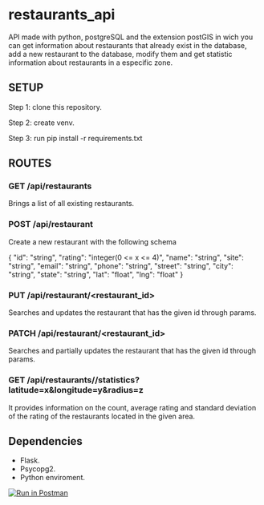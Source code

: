 # restaurants_api
API made with python, postgreSQL and the extension postGIS in wich you can get information about restaurants that already exist in the database, add a new restaurant to the database, modify them and get statistic information about restaurants in a especific zone.

## SETUP
Step 1: clone this repository.

Step 2: create venv.

Step 3: run pip install -r requirements.txt

## ROUTES

### GET /api/restaurants
Brings a list of all existing restaurants.

### POST /api/restaurant
Create a new restaurant with the following schema

{
    "id": "string",
    "rating": "integer(0 <= x <= 4)",
    "name": "string",
    "site": "string",
    "email": "string",
    "phone": "string",
    "street": "string",
    "city": "string",
    "state": "string",
    "lat": "float",
    "lng": "float"
}


### PUT /api/restaurant/<restaurant_id>
Searches and updates the restaurant that has the given id through params.

### PATCH /api/restaurant/<restaurant_id>
Searches and partially updates the restaurant that has the given id through params.

### GET /api/restaurants//statistics?latitude=x&longitude=y&radius=z
It provides information on the count, average rating and standard deviation of the rating of the restaurants located in the given area.

## Dependencies
- Flask.
- Psycopg2.
- Python enviroment.

[![Run in Postman](https://run.pstmn.io/button.svg)](https://app.getpostman.com/run-collection/23086126-2b00b225-2fe5-40d0-92b4-a4dd09870438?action=collection%2Ffork&collection-url=entityId%3D23086126-2b00b225-2fe5-40d0-92b4-a4dd09870438%26entityType%3Dcollection%26workspaceId%3D1d9080cd-207d-4792-a278-e966b4a13ef4)
